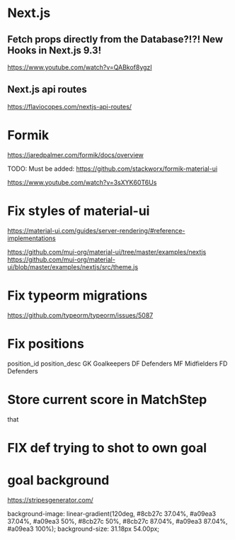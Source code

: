 
# Next.js

## Fetch props directly from the Database?!?! New Hooks in Next.js 9.3!

https://www.youtube.com/watch?v=QABkof8ygzI

## Next.js api routes

https://flaviocopes.com/nextjs-api-routes/

# Formik

https://jaredpalmer.com/formik/docs/overview

TODO: Must be added: https://github.com/stackworx/formik-material-ui

https://www.youtube.com/watch?v=3sXYK60T6Us

# Fix styles of material-ui

https://material-ui.com/guides/server-rendering/#reference-implementations

https://github.com/mui-org/material-ui/tree/master/examples/nextjs
https://github.com/mui-org/material-ui/blob/master/examples/nextjs/src/theme.js

# Fix typeorm migrations

https://github.com/typeorm/typeorm/issues/5087

# Fix positions

position_id 	position_desc
GK 	Goalkeepers
DF 	Defenders
MF 	Midfielders
FD 	Defenders

# Store current score in MatchStep

that

# FIX def trying to shot to own goal

# goal background

https://stripesgenerator.com/

background-image: linear-gradient(120deg, #8cb27c 37.04%, #a09ea3 37.04%, #a09ea3 50%, #8cb27c 50%, #8cb27c 87.04%, #a09ea3 87.04%, #a09ea3 100%);
background-size: 31.18px 54.00px;

